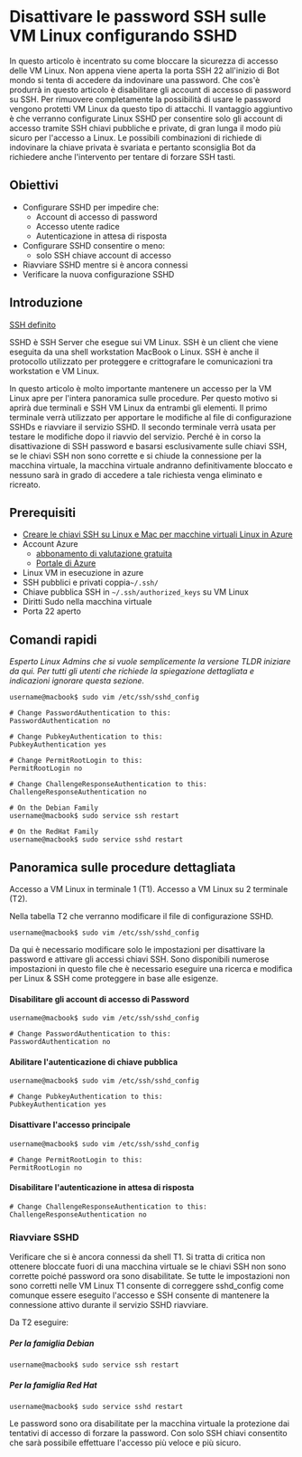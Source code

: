 <properties
    pageTitle="Disattivare le password SSH sulle VM Linux configurando SSHD | Microsoft Azure"
    description="Proteggere le VM Linux su Azure disabilitando gli account di accesso di password per SSH."
    services="virtual-machines-linux"
    documentationCenter=""
    authors="vlivech"
    manager="timlt"
    editor=""
    tags="" />

<tags
    ms.service="virtual-machines-linux"
    ms.workload="infrastructure-services"
    ms.tgt_pltfrm="vm-linux"
    ms.devlang="na"
    ms.topic="article"
    ms.date="08/26/2016"
    ms.author="v-livech"/>

# <a name="disable-ssh-passwords-on-your-linux-vm-by-configuring-sshd"></a>Disattivare le password SSH sulle VM Linux configurando SSHD

In questo articolo è incentrato su come bloccare la sicurezza di accesso delle VM Linux.  Non appena viene aperta la porta SSH 22 all'inizio di Bot mondo si tenta di accedere da indovinare una password.  Che cos'è produrrà in questo articolo è disabilitare gli account di accesso di password su SSH.  Per rimuovere completamente la possibilità di usare le password vengono protetti VM Linux da questo tipo di attacchi.  Il vantaggio aggiuntivo è che verranno configurate Linux SSHD per consentire solo gli account di accesso tramite SSH chiavi pubbliche e private, di gran lunga il modo più sicuro per l'accesso a Linux.  Le possibili combinazioni di richiede di indovinare la chiave privata è svariata e pertanto sconsiglia Bot da richiedere anche l'intervento per tentare di forzare SSH tasti.


## <a name="goals"></a>Obiettivi

- Configurare SSHD per impedire che:
  - Account di accesso di password
  - Accesso utente radice
  - Autenticazione in attesa di risposta
- Configurare SSHD consentire o meno:
  - solo SSH chiave account di accesso
- Riavviare SSHD mentre si è ancora connessi
- Verificare la nuova configurazione SSHD

## <a name="introduction"></a>Introduzione

[SSH definito](https://en.wikipedia.org/wiki/Secure_Shell)

SSHD è SSH Server che esegue sui VM Linux.  SSH è un client che viene eseguita da una shell workstation MacBook o Linux.  SSH è anche il protocollo utilizzato per proteggere e crittografare le comunicazioni tra workstation e VM Linux.

In questo articolo è molto importante mantenere un accesso per la VM Linux apre per l'intera panoramica sulle procedure.  Per questo motivo si aprirà due terminali e SSH VM Linux da entrambi gli elementi.  Il primo terminale verrà utilizzato per apportare le modifiche al file di configurazione SSHDs e riavviare il servizio SSHD.  Il secondo terminale verrà usata per testare le modifiche dopo il riavvio del servizio.  Perché è in corso la disattivazione di SSH password e basarsi esclusivamente sulle chiavi SSH, se le chiavi SSH non sono corrette e si chiude la connessione per la macchina virtuale, la macchina virtuale andranno definitivamente bloccato e nessuno sarà in grado di accedere a tale richiesta venga eliminato e ricreato.

## <a name="prerequisites"></a>Prerequisiti

- [Creare le chiavi SSH su Linux e Mac per macchine virtuali Linux in Azure](virtual-machines-linux-mac-create-ssh-keys.md)
- Account Azure
  - [abbonamento di valutazione gratuita](https://azure.microsoft.com/pricing/free-trial/)
  - [Portale di Azure](http://portal.azure.com)
- Linux VM in esecuzione in azure
- SSH pubblici e privati coppia`~/.ssh/`
- Chiave pubblica SSH in `~/.ssh/authorized_keys` su VM Linux
- Diritti Sudo nella macchina virtuale
- Porta 22 aperto

## <a name="quick-commands"></a>Comandi rapidi

_Esperto Linux Admins che si vuole semplicemente la versione TLDR iniziare da qui.  Per tutti gli utenti che richiede la spiegazione dettagliata e indicazioni ignorare questa sezione._

```
username@macbook$ sudo vim /etc/ssh/sshd_config

# Change PasswordAuthentication to this:
PasswordAuthentication no

# Change PubkeyAuthentication to this:
PubkeyAuthentication yes

# Change PermitRootLogin to this:
PermitRootLogin no

# Change ChallengeResponseAuthentication to this:
ChallengeResponseAuthentication no

# On the Debian Family
username@macbook$ sudo service ssh restart

# On the RedHat Family
username@macbook$ sudo service sshd restart
```

## <a name="detailed-walk-through"></a>Panoramica sulle procedure dettagliata

Accesso a VM Linux in terminale 1 (T1).  Accesso a VM Linux su 2 terminale (T2).

Nella tabella T2 che verranno modificare il file di configurazione SSHD.  

```
username@macbook$ sudo vim /etc/ssh/sshd_config
```

Da qui è necessario modificare solo le impostazioni per disattivare la password e attivare gli accessi chiavi SSH.  Sono disponibili numerose impostazioni in questo file che è necessario eseguire una ricerca e modifica per Linux & SSH come proteggere in base alle esigenze.

#### <a name="disable-password-logins"></a>Disabilitare gli account di accesso di Password

```
username@macbook$ sudo vim /etc/ssh/sshd_config

# Change PasswordAuthentication to this:
PasswordAuthentication no
```

#### <a name="enable-public-key-authentication"></a>Abilitare l'autenticazione di chiave pubblica

```
username@macbook$ sudo vim /etc/ssh/sshd_config

# Change PubkeyAuthentication to this:
PubkeyAuthentication yes
```

#### <a name="disable-root-login"></a>Disattivare l'accesso principale

```
username@macbook$ sudo vim /etc/ssh/sshd_config

# Change PermitRootLogin to this:
PermitRootLogin no
```

#### <a name="disable-challenge-response-authentication"></a>Disabilitare l'autenticazione in attesa di risposta

```
# Change ChallengeResponseAuthentication to this:
ChallengeResponseAuthentication no
```

### <a name="restart-sshd"></a>Riavviare SSHD

Verificare che si è ancora connessi da shell T1.  Si tratta di critica non ottenere bloccate fuori di una macchina virtuale se le chiavi SSH non sono corrette poiché password ora sono disabilitate.  Se tutte le impostazioni non sono corretti nelle VM Linux T1 consente di correggere sshd_config come comunque essere eseguito l'accesso e SSH consente di mantenere la connessione attivo durante il servizio SSHD riavviare.

Da T2 eseguire:

##### <a name="on-the-debian-family"></a>Per la famiglia Debian

```
username@macbook$ sudo service ssh restart
```

##### <a name="on-the-redhat-family"></a>Per la famiglia Red Hat

```
username@macbook$ sudo service sshd restart
```

Le password sono ora disabilitate per la macchina virtuale la protezione dai tentativi di accesso di forzare la password.  Con solo SSH chiavi consentito che sarà possibile effettuare l'accesso più veloce e più sicuro.
